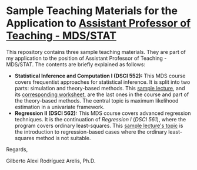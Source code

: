 # Sample Teaching Materials for the Application to [Assistant Professor of Teaching - MDS/STAT](https://www.stat.ubc.ca/assistant-professor-teaching-mdsstat)

This repository contains three sample teaching materials. They are part of my application to the position of Assistant Professor of Teaching - MDS/STAT. The contents are briefly explained as follows:

- **Statistical Inference and Computation I (DSCI 552):** This MDS course covers frequentist approaches for statistical inference. It is split into two parts: simulation and theory-based methods. This [sample lecture](https://github.com/alexrod61/ubc-mds-stat-app/blob/main/DSCI-552-Lecture-Notes-and-Worksheet/08_lecture-maximum-likelihood-estimation.ipynb), and its [corresponding worksheet](https://github.com/alexrod61/ubc-mds-stat-app/tree/main/DSCI-552-Lecture-Notes-and-Worksheet/worksheet8), are the last ones in the course and part of the theory-based methods. The central topic is maximum likelihood estimation in a univariate framework.
- **Regression II (DSCI 562):** This MDS course covers advanced regression techniques. It is the continuation of *Regression I* (*DSCI 561*), where the program covers ordinary least-squares. This [sample lecture's topic](https://github.com/alexrod61/ubc-mds-stat-app/blob/main/DSCI-562-Lecture-Notes/lecture1_beyond_OLS.ipynb) is the introduction to regression-based cases where the ordinary least-squares method is not suitable.

Regards,

Gilberto Alexi Rodríguez Arelis, Ph.D.

